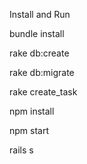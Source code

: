 
Install and Run

bundle install

rake db:create

rake db:migrate

rake create_task

npm install

npm start

rails s